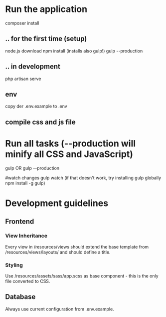 # Run the application

composer install

## .. for the first time (setup)
node.js download
npm install (installs also gulp!)
gulp  --production

## .. in development
php artisan serve

## env
copy der .env.example to .env

## compile css and js file

# Run all tasks (--production will minify all CSS and JavaScript)
gulp OR gulp --production

#watch changes
gulp watch (if that doesn\'t work, try installing gulp globally npm install -g gulp)

# Development guidelines

## Frontend

### View Inheritance

Every view in /resources/views should extend the base template from /resources/views/layouts/ and should define a title.

### Styling

Use /resources/assets/sass/app.scss as base component - this is the only file converted to CSS.

## Database

Always use current configuration from .env.example.